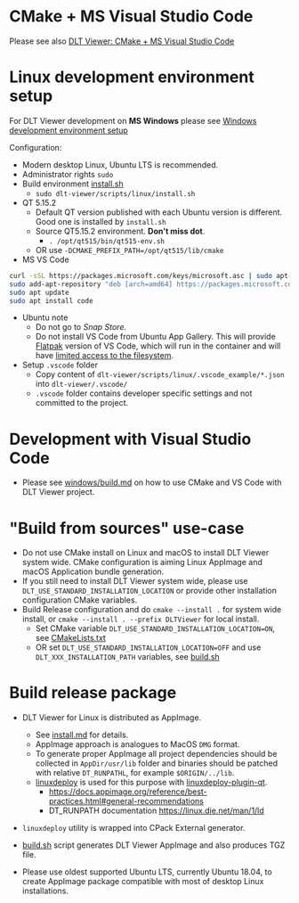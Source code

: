 # CMake + MS Visual Studio Code
Please see also [DLT Viewer: CMake + MS Visual Studio Code](../windows/build.md)

# Linux development environment setup
For DLT Viewer development on **MS Windows** please see [Windows development environment setup](../windows/build.md)

Configuration:
- Modern desktop Linux, Ubuntu LTS is recommended.
- Administrator rights `sudo`
- Build environment [install.sh](./install.sh)
    - `sudo dlt-viewer/scripts/linux/install.sh`
- QT 5.15.2
    - Default QT version published with each Ubuntu version is different. Good one is installed by `install.sh`
    - Source QT5.15.2 environment. **Don't miss dot**.
        - `. /opt/qt515/bin/qt515-env.sh`
    - OR use `-DCMAKE_PREFIX_PATH=/opt/qt515/lib/cmake`
- MS VS Code
```bash
curl -sSL https://packages.microsoft.com/keys/microsoft.asc | sudo apt-key add -
sudo add-apt-repository "deb [arch=amd64] https://packages.microsoft.com/repos/vscode stable main"
sudo apt update
sudo apt install code
```
- Ubuntu note
    - Do not go to *Snap Store*.
    - Do not install VS Code from Ubuntu App Gallery. This will provide [Flatpak](https://docs.flatpak.org/en/latest/sandbox-permissions.html) version of VS Code, which will run in the container and will have [limited access to the filesystem](https://stackoverflow.com/questions/55930071/vscode-cant-find-files-in-linux-system).
- Setup `.vscode` folder
    - Copy content of `dlt-viewer/scripts/linux/.vscode_example/*.json` into `dlt-viewer/.vscode/`
    - `.vscode` folder contains developer specific settings and not committed to the project.

# Development with Visual Studio Code
- Please see [windows/build.md](../windows/build.md) on how to use CMake and VS Code with DLT Viewer project.

# "Build from sources" use-case
- Do not use CMake install on Linux and macOS to install DLT Viewer system wide. CMake configuration is aiming Linux AppImage and macOS Application bundle generation.
- If you still need to install DLT Viewer system wide, please use `DLT_USE_STANDARD_INSTALLATION_LOCATION` or provide other installation configuration CMake variables.
- Build Release configuration and do `cmake --install .` for system wide install, or `cmake --install . --prefix DLTViewer` for local install.
    - Set CMake variable `DLT_USE_STANDARD_INSTALLATION_LOCATION=ON`, see [CMakeLists.txt](../CMakeLists.txt)
    - OR set `DLT_USE_STANDARD_INSTALLATION_LOCATION=OFF` and use `DLT_XXX_INSTALLATION_PATH` variables, see [build.sh](./build.sh)

# Build release package
- DLT Viewer for Linux is distributed as AppImage.
    - See [install.md](./install.md) for details.
    - AppImage approach is analogues to MacOS `DMG` format.
    - To generate proper AppImage all project dependencies should be collected in `AppDir/usr/lib` folder and binaries should be patched with relative `DT_RUNPATHL`, for example `$ORIGIN/../lib`.
    - [linuxdeploy](https://github.com/linuxdeploy/linuxdeploy) is used for this purpose with [linuxdeploy-plugin-qt](https://github.com/linuxdeploy/linuxdeploy-plugin-qt).
        - https://docs.appimage.org/reference/best-practices.html#general-recommendations
        - DT_RUNPATH documentation https://linux.die.net/man/1/ld

- `linuxdeploy` utility is wrapped into CPack External generator.
- [build.sh](./build.sh) script generates DLT Viewer AppImage and also produces TGZ file.
- Please use oldest supported Ubuntu LTS, currently Ubuntu 18.04, to create AppImage package compatible with most of desktop Linux installations.